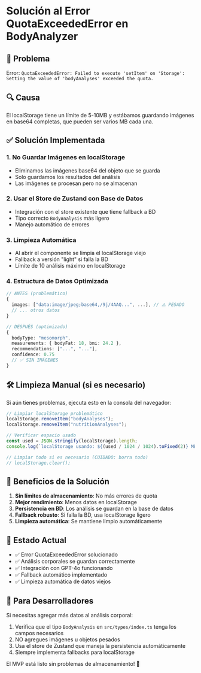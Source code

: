 # Solución al Error QuotaExceededError en BodyAnalyzer

## 🚨 Problema

Error: `QuotaExceededError: Failed to execute 'setItem' on 'Storage': Setting the value of 'bodyAnalyses' exceeded the quota.`

## 🔍 Causa

El localStorage tiene un límite de 5-10MB y estábamos guardando imágenes en base64 completas, que pueden ser varios MB cada una.

## ✅ Solución Implementada

### 1. **No Guardar Imágenes en localStorage**

- Eliminamos las imágenes base64 del objeto que se guarda
- Solo guardamos los resultados del análisis
- Las imágenes se procesan pero no se almacenan

### 2. **Usar el Store de Zustand con Base de Datos**

- Integración con el store existente que tiene fallback a BD
- Tipo correcto `BodyAnalysis` más ligero
- Manejo automático de errores

### 3. **Limpieza Automática**

- Al abrir el componente se limpia el localStorage viejo
- Fallback a versión "light" si falla la BD
- Límite de 10 análisis máximo en localStorage

### 4. **Estructura de Datos Optimizada**

```typescript
// ANTES (problemático)
{
  images: ["data:image/jpeg;base64,/9j/4AAQ...", ...], // ⚠️ PESADO
  // ... otros datos
}

// DESPUÉS (optimizado)
{
  bodyType: "mesomorph",
  measurements: { bodyFat: 18, bmi: 24.2 },
  recommendations: ["...", "..."],
  confidence: 0.75
  // ✅ SIN IMÁGENES
}
```

## 🛠️ Limpieza Manual (si es necesario)

Si aún tienes problemas, ejecuta esto en la consola del navegador:

```javascript
// Limpiar localStorage problemático
localStorage.removeItem("bodyAnalyses");
localStorage.removeItem("nutritionAnalyses");

// Verificar espacio usado
const used = JSON.stringify(localStorage).length;
console.log(`localStorage usando: ${(used / 1024 / 1024).toFixed(2)} MB`);

// Limpiar todo si es necesario (CUIDADO: borra todo)
// localStorage.clear();
```

## 🎯 Beneficios de la Solución

1. **Sin límites de almacenamiento**: No más errores de quota
2. **Mejor rendimiento**: Menos datos en localStorage
3. **Persistencia en BD**: Los análisis se guardan en la base de datos
4. **Fallback robusto**: Si falla la BD, usa localStorage ligero
5. **Limpieza automática**: Se mantiene limpio automáticamente

## 🚀 Estado Actual

- ✅ Error QuotaExceededError solucionado
- ✅ Análisis corporales se guardan correctamente
- ✅ Integración con GPT-4o funcionando
- ✅ Fallback automático implementado
- ✅ Limpieza automática de datos viejos

## 📝 Para Desarrolladores

Si necesitas agregar más datos al análisis corporal:

1. Verifica que el tipo `BodyAnalysis` en `src/types/index.ts` tenga los campos necesarios
2. NO agregues imágenes u objetos pesados
3. Usa el store de Zustand que maneja la persistencia automáticamente
4. Siempre implementa fallbacks para localStorage

El MVP está listo sin problemas de almacenamiento! 🎉
